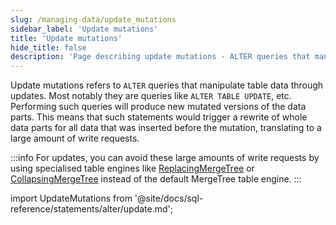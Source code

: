 ```yaml
---
slug: /managing-data/update_mutations
sidebar_label: 'Update mutations'
title: 'Update mutations'
hide_title: false
description: 'Page describing update mutations - ALTER queries that manipulate table data through updates'
---
```


Update mutations refers to `ALTER` queries that manipulate table data through updates. Most notably they are queries like `ALTER TABLE UPDATE`, etc. Performing such queries will produce new mutated versions of the data parts. This means that such statements would trigger a rewrite of whole data parts for all data that was inserted before the mutation, translating to a large amount of write requests.

:::info
For updates, you can avoid these large amounts of write requests by using specialised table engines like [ReplacingMergeTree](/guides/replacing-merge-tree) or [CollapsingMergeTree](/engines/table-engines/mergetree-family/collapsingmergetree) instead of the default MergeTree table engine.
:::

import UpdateMutations from '@site/docs/sql-reference/statements/alter/update.md';

<UpdateMutations/>
